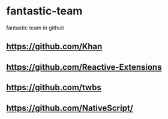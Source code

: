 # fantastic-team
fantastic team in github
## https://github.com/Khan
## https://github.com/Reactive-Extensions
## https://github.com/twbs
## https://github.com/NativeScript/
